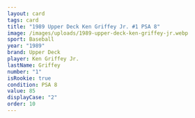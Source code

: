 ```yaml
---
layout: card
tags: card
title: "1989 Upper Deck Ken Griffey Jr. #1 PSA 8"
image: /images/uploads/1989-upper-deck-ken-griffey-jr.webp
sport: Baseball
year: "1989"
brand: Upper Deck
player: Ken Griffey Jr.
lastName: Griffey
number: "1"
isRookie: true
condition: PSA 8
value: 85
displayCase: "2"
order: 10
---
```

